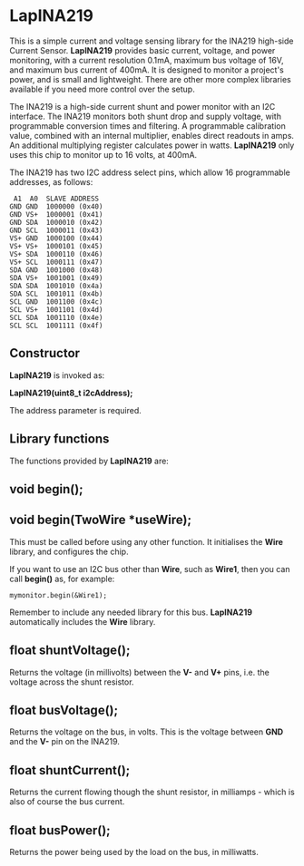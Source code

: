 # LapINA219
This is a simple current and voltage sensing library for the INA219 high-side Current Sensor. **LapINA219** provides basic current, voltage, and power monitoring, with a current resolution 0.1mA, maximum bus voltage of 16V, and maximum bus current of 400mA. It is designed to monitor a project's power, and is small and lightweight. There are other more complex libraries available if you need more control over the setup.

The INA219 is a high-side current shunt and power monitor with an I2C interface. The INA219 monitors both shunt drop and supply voltage, with
programmable conversion times and filtering. A programmable calibration value, combined with an internal multiplier, enables direct readouts in amps. An additional multiplying register calculates power in watts. **LapINA219** only uses this chip to monitor up to 16 volts, at 400mA.

The INA219 has two I2C address select pins, which allow 16 programmable addresses, as follows:

     A1  A0  SLAVE ADDRESS
    GND GND  1000000 (0x40) 
    GND VS+  1000001 (0x41)
    GND SDA  1000010 (0x42)
    GND SCL  1000011 (0x43)
    VS+ GND  1000100 (0x44)
    VS+ VS+  1000101 (0x45)
    VS+ SDA  1000110 (0x46)
    VS+ SCL  1000111 (0x47)
    SDA GND  1001000 (0x48)
    SDA VS+  1001001 (0x49)
    SDA SDA  1001010 (0x4a)
    SDA SCL  1001011 (0x4b)
    SCL GND  1001100 (0x4c)
    SCL VS+  1001101 (0x4d)
    SCL SDA  1001110 (0x4e)
    SCL SCL  1001111 (0x4f)


**Constructor**
---------------------
**LapINA219** is invoked as:

  **LapINA219(uint8_t i2cAddress);** 

The address parameter is required.

**Library functions**
---------------------

The functions provided by **LapINA219** are:

void begin();
-------------
void begin(TwoWire \*useWire);
-------------
This must be called before using any other function. It initialises the **Wire** library, and configures the chip.

If you want to use an I2C bus other than **Wire**, such as **Wire1**, then you can call **begin()** as, for example:

    mymonitor.begin(&Wire1);

Remember to include any needed library for this bus. **LapINA219** automatically includes the **Wire** library.

float shuntVoltage();  
---------------------------
Returns the voltage (in millivolts) between the **V-** and **V+** pins, i.e. the voltage across the shunt resistor.  

float busVoltage();
---------------------
Returns the voltage on the bus, in volts. This is the voltage between **GND** and the **V-** pin on the INA219.  

float shuntCurrent();
----------------------
Returns the current flowing though the shunt resistor, in milliamps - which is also of course the bus current.

float busPower();
----------------------
Returns the power being used by the load on the bus, in milliwatts. 


